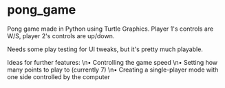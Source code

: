 # pong_game
Pong game made in Python using Turtle Graphics. Player 1's controls are W/S, player 2's controls are up/down.

Needs some play testing for UI tweaks, but it's pretty much playable.

Ideas for further features:
\n• Controlling the game speed
\n• Setting how many points to play to (currently 7)
\n• Creating a single-player mode with one side controlled by the computer

